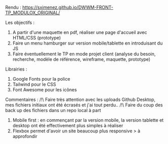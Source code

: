 Rendu : https://sximenez.github.io/DWWM-FRONT-TP_MODULOX_ORIGINAL/

Les objectifs : 
1. A partir d'une maquette en pdf, réaliser une page d'accueil avec HTML/CSS (prototype)
2. Faire un menu hamburger sur version mobile/tablette en introduisant du JS
3. Faire éventuellement le TP en mode projet client (analyse du besoin, recherche, modèle de référence, wireframe, maquette, prototype)

Librairies :
1. Google Fonts pour la police
2. Tailwind pour le CSS
3. Font Awesome pour les icônes

Commentaires :
/!\ Faire très attention avec les uploads Github Desktop, mes fichiers initiaux ont été écrasés et j'ai tout perdu..
/!\ Faire du coup des back up des fichiers dans un repo local à part
1. Mobile first : en commençant par la version mobile, la version tablette et desktop ont été effectivement plus simples à réaliser
2. Flexbox permet d'avoir un site beaucoup plus responsive > à approfondir
